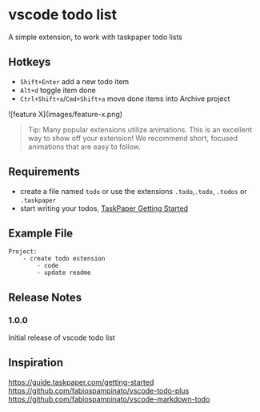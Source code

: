 # vscode todo list

A simple extension, to work with taskpaper todo lists

## Hotkeys
- `Shift+Enter` add a new todo item
- `Alt+d` toggle item done
- `Ctrl+Shift+a`/`Cmd+Shift+a` move done items into Archive project

\!\[feature X\]\(images/feature-x.png\)

> Tip: Many popular extensions utilize animations. This is an excellent way to show off your extension! We recommend short, focused animations that are easy to follow.

## Requirements
- create a file named `todo` or use the extensions `.todo`,`.todo`, `.todos` or `.taskpaper`
- start writing your todos, [TaskPaper Getting Started](https://guide.taskpaper.com/getting-started)

## Example File
```
Project:
	- create todo extension
		- code
		- update readme
```

## Release Notes
### 1.0.0
Initial release of vscode todo list

## Inspiration
https://guide.taskpaper.com/getting-started
https://github.com/fabiospampinato/vscode-todo-plus
https://github.com/fabiospampinato/vscode-markdown-todo
